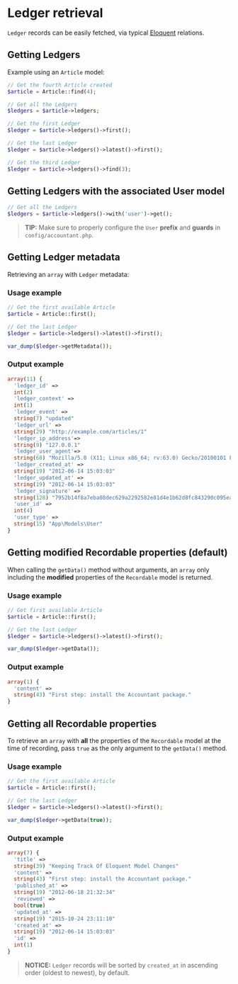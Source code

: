 # Ledger retrieval
`Ledger` records can be easily fetched, via typical [Eloquent](https://laravel.com/docs/5.7/eloquent) relations.

## Getting Ledgers
Example using an `Article` model:

```php
// Get the fourth Article created
$article = Article::find(4);

// Get all the Ledgers
$ledgers = $article->ledgers;

// Get the first Ledger
$ledger = $article->ledgers()->first();

// Get the last Ledger
$ledger = $article->ledgers()->latest()->first();

// Get the third Ledger
$ledger = $article->ledgers()->find(3);
```

## Getting Ledgers with the associated User model
```php
// Get all the Ledgers
$ledgers = $article->ledgers()->with('user')->get();
```

> **TIP:** Make sure to properly configure the `User` **prefix** and **guards** in `config/accountant.php`.

## Getting Ledger metadata
Retrieving an `array` with `Ledger` metadata:

### Usage example
```php
// Get the first available Article
$article = Article::first();

// Get the last Ledger
$ledger = $article->ledgers()->latest()->first();

var_dump($ledger->getMetadata());
```

### Output example
```php
array(11) {
  'ledger_id' =>
  int(2)
  'ledger_context' =>
  int(1)
  'ledger_event' =>
  string(7) "updated"
  'ledger_url' =>
  string(29) "http://example.com/articles/1"
  'ledger_ip_address'=>
  string(9) "127.0.0.1"
  'ledger_user_agent'=>
  string(68) "Mozilla/5.0 (X11; Linux x86_64; rv:63.0) Gecko/20100101 Firefox/63.0"
  'ledger_created_at' =>
  string(19) "2012-06-14 15:03:03"
  'ledger_updated_at' =>
  string(19) "2012-06-14 15:03:03"
  'ledger_signature' =>
  string(128) "7952b14f8a7eba08dec629a2292582e81d4e1b62d8fc843290c095eaad4fc17d71dd05dafff1a5c81b579c4324957c7f7df2608a5f0908e82e3bf94fc97631e2"
  'user_id' =>
  int(4)
  'user_type' =>
  string(15) "App\Models\User"
}
```

## Getting modified Recordable properties (default)
When calling the `getData()` method without arguments, an `array` only including the **modified** properties of the `Recordable` model is returned. 

### Usage example
```php
// Get first available Article
$article = Article::first();

// Get the last Ledger
$ledger = $article->ledgers()->latest()->first();

var_dump($ledger->getData());
```

### Output example
```php
array(1) {
  'content' =>
  string(43) "First step: install the Accountant package."
}
```

## Getting all Recordable properties
To retrieve an `array` with **all** the properties of the `Recordable` model at the time of recording, pass `true` as the only argument to the `getData()` method.

### Usage example
```php
// Get the first available Article
$article = Article::first();

// Get the last Ledger
$ledger = $article->ledgers()->latest()->first();

var_dump($ledger->getData(true));
```

### Output example
```php
array(7) {
  'title' =>
  string(39) "Keeping Track Of Eloquent Model Changes"
  'content' =>
  string(43) "First step: install the Accountant package."
  'published_at' =>
  string(19) "2012-06-18 21:32:34"
  'reviewed' =>
  bool(true)
  'updated_at' =>
  string(19) "2015-10-24 23:11:10"
  'created_at' =>
  string(19) "2012-06-14 15:03:03"
  'id' =>
  int(1)
}
```

> **NOTICE:** `Ledger` records will be sorted by `created_at` in ascending order (oldest to newest), by default.
